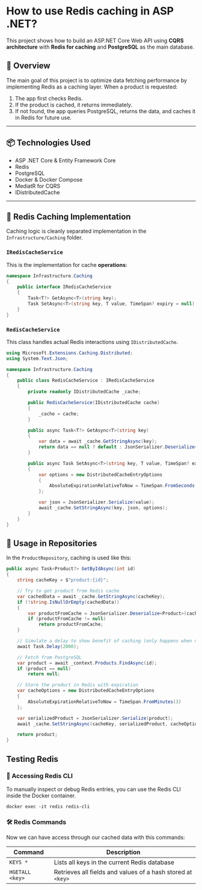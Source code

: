 # How to use Redis caching in ASP .NET?
This project shows how to build an ASP.NET Core Web API using **CQRS architecture** with **Redis for caching** and **PostgreSQL** as the main database.

## 🧠 Overview
The main goal of this project is to optimize data fetching performance by implementing Redis as a caching layer. When a product is requested:

1. The app first checks Redis.
2. If the product is cached, it returns immediately.
3. If not found, the app queries PostgreSQL, returns the data, and caches it in Redis for future use.

---
## 📦 Technologies Used

- ASP .NET Core & Entity Framework Core
- Redis
- PostgreSQL
- Docker & Docker Compose
- MediatR for CQRS
- IDistributedCache
---

## 🧰 Redis Caching Implementation

Caching logic is cleanly separated implementation in the `Infrastructure/Caching` folder.

### `IRedisCacheService`

This is the implementation for cache **operations**:

```csharp
namespace Infrastructure.Caching
{
    public interface IRedisCacheService
    {
        Task<T?> GetAsync<T>(string key);
        Task SetAsync<T>(string key, T value, TimeSpan? expiry = null);
    }
}
```


### `RedisCacheService`

This class handles actual Redis interactions using `IDistributedCache`.

```csharp
using Microsoft.Extensions.Caching.Distributed;
using System.Text.Json;

namespace Infrastructure.Caching
{
    public class RedisCacheService : IRedisCacheService
    {
        private readonly IDistributedCache _cache;

        public RedisCacheService(IDistributedCache cache)
        {
            _cache = cache;
        }

        public async Task<T?> GetAsync<T>(string key)
        {
            var data = await _cache.GetStringAsync(key);
            return data == null ? default : JsonSerializer.Deserialize<T>(data);
        }

        public async Task SetAsync<T>(string key, T value, TimeSpan? expiry = null)
        {
            var options = new DistributedCacheEntryOptions
            {
                AbsoluteExpirationRelativeToNow = TimeSpan.FromSeconds(60)
            };

            var json = JsonSerializer.Serialize(value);
            await _cache.SetStringAsync(key, json, options);
        }
    }
}
```

## 🧩 Usage in Repositories

In the `ProductRepository`, caching is used like this:


```csharp
public async Task<Product?> GetByIdAsync(int id)
{
    string cacheKey = $"product:{id}";

    // Try to get product from Redis cache
    var cachedData = await _cache.GetStringAsync(cacheKey);
    if (!string.IsNullOrEmpty(cachedData))
    {
        var productFromCache = JsonSerializer.Deserialize<Product>(cachedData);
        if (productFromCache != null)
            return productFromCache;
    }

    // Simulate a delay to show benefit of caching (only happens when not cached)
    await Task.Delay(2000);

    // Fetch from PostgreSQL
    var product = await _context.Products.FindAsync(id);
    if (product == null)
        return null;

    // Store the product in Redis with expiration
    var cacheOptions = new DistributedCacheEntryOptions
    {
        AbsoluteExpirationRelativeToNow = TimeSpan.FromMinutes(3)
    };

    var serializedProduct = JsonSerializer.Serialize(product);
    await _cache.SetStringAsync(cacheKey, serializedProduct, cacheOptions);

    return product;
}
```

## Testing Redis

### 🔌 Accessing Redis CLI

To manually inspect or debug Redis entries, you can use the Redis CLI inside the Docker container.

```
docker exec -it redis redis-cli
```
### 🛠 Redis Commands
Now we can have access through our cached data with this commands:

| Command               | Description                                                 |
|-----------------------|-------------------------------------------------------------|
| `KEYS *`              | Lists all keys in the current Redis database                |
| `HGETALL <key>`       | Retrieves all fields and values of a hash stored at `<key>` |


